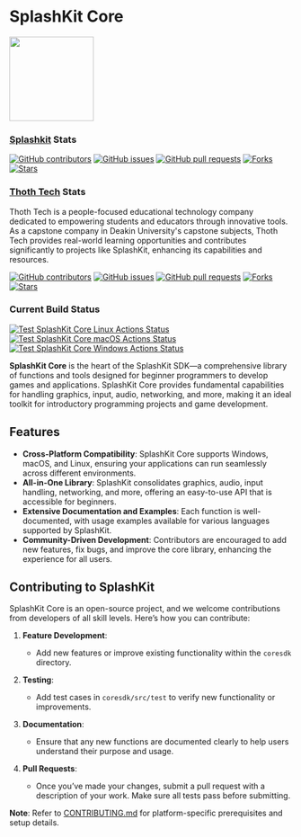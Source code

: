 # SplashKit Core

<p align="left">
    <img width="150px" src="https://github.com/thoth-tech/.github/blob/main/images/splashkit.png"/>
</p>

### [Splashkit](https://github.com/splashkit/splashkit-core) Stats

[![GitHub contributors](https://img.shields.io/github/contributors/splashkit/splashkit-core?label=Contributors&color=F5A623)](https://github.com/splashkit/splashkit-core/graphs/contributors)
[![GitHub issues](https://img.shields.io/github/issues/splashkit/splashkit-core?label=Issues&color=F5A623)](https://github.com/splashkit/splashkit-core/issues)
[![GitHub pull requests](https://img.shields.io/github/issues-pr/splashkit/splashkit-core?label=Pull%20Requests&color=F5A623)](https://github.com/splashkit/splashkit-core/pulls)
[![Forks](https://img.shields.io/github/forks/splashkit/splashkit-core?label=Forks&color=F5A623)](https://github.com/splashkit/splashkit-core/network/members)
[![Stars](https://img.shields.io/github/stars/splashkit/splashkit-core?label=Stars&color=F5A623)](https://github.com/splashkit/splashkit-core/stargazers)

### [Thoth Tech](https://github.com/thoth-tech/splashkit-core) Stats

Thoth Tech is a people-focused educational technology company dedicated to empowering students and educators through innovative tools. As a capstone company in Deakin University's capstone subjects, Thoth Tech provides real-world learning opportunities and contributes significantly to projects like SplashKit, enhancing its capabilities and resources.

[![GitHub contributors](https://img.shields.io/github/contributors/thoth-tech/splashkit-core?label=Contributors&color=F5A623)](https://github.com/thoth-tech/splashkit-core/graphs/contributors)
[![GitHub issues](https://img.shields.io/github/issues/thoth-tech/splashkit-core?label=Issues&color=F5A623)](https://github.com/thoth-tech/splashkit-core/issues)
[![GitHub pull requests](https://img.shields.io/github/issues-pr/thoth-tech/splashkit-core?label=Pull%20Requests&color=F5A623)](https://github.com/thoth-tech/splashkit-core/pulls)
[![Forks](https://img.shields.io/github/forks/thoth-tech/splashkit-core?label=Forks&color=F5A623)](https://github.com/thoth-tech/splashkit-core/network/members)
[![Stars](https://img.shields.io/github/stars/thoth-tech/splashkit-core?label=Stars&color=F5A623)](https://github.com/thoth-tech/splashkit-core/stargazers)

### Current Build Status

[![Test SplashKit Core Linux Actions Status](https://github.com/splashkit/splashkit-core/workflows/SplashKit%20Core%20Linux/badge.svg)](https://github.com/splashkit/splashkit-core/actions)
[![Test SplashKit Core macOS Actions Status](https://github.com/splashkit/splashkit-core/workflows/SplashKit%20Core%20macOS/badge.svg)](https://github.com/splashkit/splashkit-core/actions)
[![Test SplashKit Core Windows Actions Status](https://github.com/splashkit/splashkit-core/workflows/SplashKit%20Core%20Windows/badge.svg)](https://github.com/splashkit/splashkit-core/actions)

**SplashKit Core** is the heart of the SplashKit SDK—a comprehensive library of functions and tools designed for beginner programmers to develop games and applications. SplashKit Core provides fundamental capabilities for handling graphics, input, audio, networking, and more, making it an ideal toolkit for introductory programming projects and game development.

## Features

- **Cross-Platform Compatibility**: SplashKit Core supports Windows, macOS, and Linux, ensuring your applications can run seamlessly across different environments.
- **All-in-One Library**: SplashKit consolidates graphics, audio, input handling, networking, and more, offering an easy-to-use API that is accessible for beginners.
- **Extensive Documentation and Examples**: Each function is well-documented, with usage examples available for various languages supported by SplashKit.
- **Community-Driven Development**: Contributors are encouraged to add new features, fix bugs, and improve the core library, enhancing the experience for all users.

## Contributing to SplashKit

SplashKit Core is an open-source project, and we welcome contributions from developers of all skill levels. Here’s how you can contribute:

1. **Feature Development**:
   - Add new features or improve existing functionality within the `coresdk` directory.

2. **Testing**:
   - Add test cases in `coresdk/src/test` to verify new functionality or improvements.

3. **Documentation**:
   - Ensure that any new functions are documented clearly to help users understand their purpose and usage.

4. **Pull Requests**:
   - Once you’ve made your changes, submit a pull request with a description of your work. Make sure all tests pass before submitting.

**Note**: Refer to [CONTRIBUTING.md](CONTRIBUTING.md) for platform-specific prerequisites and setup details.
